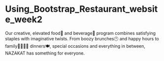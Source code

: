 # Using_Bootstrap_Restaurant_website_week2

Our creative, elevated food🍝 and beverage🍷 program combines satisfying staples with imaginative twists. 
From boozy brunches🕛 and happy hours to family👨‍👨‍👧‍👦 dinners🍽, special occasions and everything in between, NAZAKAT has something for everyone.
